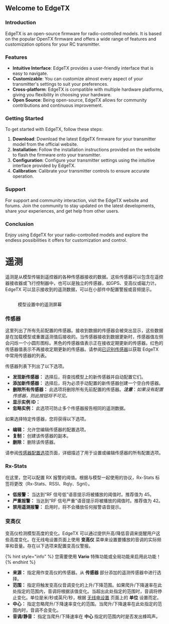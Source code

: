 ## Welcome to EdgeTX

### Introduction

EdgeTX is an open-source firmware for radio-controlled models. It is based on the popular OpenTX firmware and offers a wide range of features and customization options for your RC transmitter.

### Features

- **Intuitive Interface**: EdgeTX provides a user-friendly interface that is easy to navigate.
- **Customizable**: You can customize almost every aspect of your transmitter's settings to suit your preferences.
- **Cross-platform**: EdgeTX is compatible with multiple hardware platforms, giving you flexibility in choosing your hardware.
- **Open Source**: Being open-source, EdgeTX allows for community contributions and continuous improvement.

### Getting Started

To get started with EdgeTX, follow these steps:

1. **Download**: Download the latest EdgeTX firmware for your transmitter model from the official website.
2. **Installation**: Follow the installation instructions provided on the website to flash the firmware onto your transmitter.
3. **Configuration**: Configure your transmitter settings using the intuitive interface provided by EdgeTX.
4. **Calibration**: Calibrate your transmitter controls to ensure accurate operation.

### Support

For support and community interaction, visit the EdgeTX website and forums. Join the community to stay updated on the latest developments, share your experiences, and get help from other users.

### Conclusion

Enjoy using EdgeTX for your radio-controlled models and explore the endless possibilities it offers for customization and control.

# 遥测

遥测是从模型传输到遥控器的各种传感器接收的数据。这些传感器可以包含在遥控器接收器或飞行控制器中，也可以是独立的传感器，如GPS、变高仪或磁力计。EdgeTX 可以显示接收到的遥测数据，可以在小部件中配置警报或音频提示。

<figure><img src="/.gitbook/assets/telemetry.png" alt=""><figcaption><p>模型设置中的遥测屏幕</p></figcaption></figure>

### **传感器**

这里列出了所有先前配置的传感器。接收到数据的传感器会被突出显示，这些数据是在加载模型或重置遥测值后接收的。当传感器接收到数据更新时，传感器值左侧会闪烁一个小圆形图标。黑色的传感器值表示正在接收定期更新的传感器。红色的传感器值表示不再接收定期更新的传感器。请参阅[已识别传感器](../../../bw-radios/model-select/telemetry/common-telemetry-sensors.md)以获取 EdgeTX 中常用传感器的列表。

传感器列表下列出了以下选项。

- **发现新传感器：** 选择后，将查找模型上的新传感器并自动配置它们。
- **添加新传感器：** 选择后，将为必须手动配置的新传感器创建一个空白传感器。
- **删除所有传感器：** 此选项将删除所有先前配置的传感器。_**注意**_：_如果没有配置传感器，则此按钮将不可见。_
- **显示实例 ID：**
- **忽略实例：** 此选项可防止多个传感器报告相同的遥测数据。

如果选择特定传感器，您将获得以下选项。

- **编辑：** 允许您编辑传感器的配置选项。
- **复制：** 创建该传感器的副本。
- **删除：** 删除该传感器。

请参阅[传感器配置选项](sensor-configuration-options.md)页面，详细描述了用于设置或编辑传感器的所有配置选项。

### **Rx-Stats**

在这里，您可以配置 RX 报警的阈值。根据与模型一起使用的协议，Rx-Stats 标签将更改（Rx-Stats、RSSI、Rqly、Sgnl）。

- **低报警：** 当达到“RF 信号低”语音提示将被播放的阈值时。推荐值为 45。
- **严重报警：** 当达到“RF 信号严重”语音提示将被播放的阈值时。推荐值为 42。
- **禁用遥测报警：** 启用时，将不会播放任何报警语音提示。

### **变高仪**

变高仪检测模型高度的变化。EdgeTX 可以通过提供升高/降低音调来提醒用户这些高度变化。在无线电设置页面上使用 **变高仪** 菜单来设置要播放的音调的实际频率和音量。存在以下选项来配置变高仪警报。

{% hint style="info" %}
您需要使用 **Vario** 特殊功能或全局功能来启用此功能！
{% endhint %}

- **来源：** 指定用作变高仪的传感器。从 **传感器** 部分添加的遥测传感器中进行选择。
- **范围：** 指定将触发变高仪音调变化的上升/下降范围。如果爬升/下降速率在此处指定的范围内，音调将根据该值变化。当超出此处指定的范围时，音调将停止变化。单位是米/秒或英尺/秒，根据 [无线电设置](../../radio-settings/radio-setup/) 页面上的 **单位** 设置而定。
- **中心：** 指定忽略爬升/下降速率变化的范围。当爬升/下降速率在此处指定的范围内时，音调不会变化。
- **音调/静音：** 指定当爬升/下降速率在 **中心** 指定的范围内时是否发出蜂鸣声。